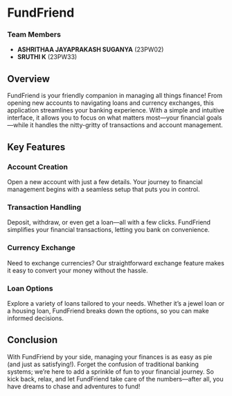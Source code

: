 # FundFriend

### Team Members
- **ASHRITHAA JAYAPRAKASH SUGANYA** (23PW02)
- **SRUTHI K** (23PW33)

## Overview
FundFriend is your friendly companion in managing all things finance! From opening new accounts to navigating loans and currency exchanges, this application streamlines your banking experience. With a simple and intuitive interface, it allows you to focus on what matters most—your financial goals—while it handles the nitty-gritty of transactions and account management.

## Key Features

### Account Creation
Open a new account with just a few details. Your journey to financial management begins with a seamless setup that puts you in control.

### Transaction Handling
Deposit, withdraw, or even get a loan—all with a few clicks. FundFriend simplifies your financial transactions, letting you bank on convenience.

### Currency Exchange
Need to exchange currencies? Our straightforward exchange feature makes it easy to convert your money without the hassle.

### Loan Options
Explore a variety of loans tailored to your needs. Whether it’s a jewel loan or a housing loan, FundFriend breaks down the options, so you can make informed decisions.

## Conclusion
With FundFriend by your side, managing your finances is as easy as pie (and just as satisfying!). Forget the confusion of traditional banking systems; we’re here to add a sprinkle of fun to your financial journey. So kick back, relax, and let FundFriend take care of the numbers—after all, you have dreams to chase and adventures to fund!
